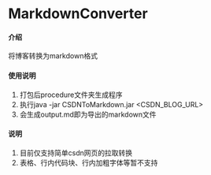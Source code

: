 # MarkdownConverter

#### 介绍
将博客转换为markdown格式

#### 使用说明
1.  打包后procedure文件夹生成程序
2.  执行java -jar CSDNToMarkdown.jar <CSDN_BLOG_URL>
3.  会生成output.md即为导出的markdown文件

#### 说明
1.  目前仅支持简单csdn网页的拉取转换
2.  表格、行内代码块、行内加粗字体等暂不支持

